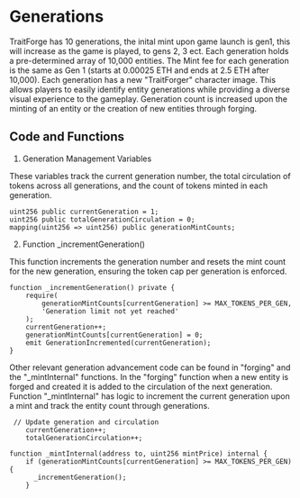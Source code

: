 # Generations

TraitForge has 10 generations, the inital mint upon game launch is gen1, this will increase as the game is played, to gens 2, 3 ect. Each generation holds a pre-determined array of 10,000 entities. The Mint fee for each generation is the same as Gen 1 (starts at 0.00025 ETH and ends at 2.5 ETH after 10,000). 
Each generation has a new "TraitForger" character image. This allows players to easily identify entity generations while providing a diverse visual experience to the gameplay. Generation count is increased upon the minting of an entity or the creation of new entities through forging. 


## Code and Functions 

1. Generation Management Variables

These variables track the current generation number, the total circulation of tokens across all generations, and the count of tokens minted in each generation.


``` 
uint256 public currentGeneration = 1;
uint256 public totalGenerationCirculation = 0;
mapping(uint256 => uint256) public generationMintCounts;
```

2. Function _incrementGeneration()

This function increments the generation number and resets the mint count for the new generation, ensuring the token cap per generation is enforced.

``` 
function _incrementGeneration() private {
    require(
        generationMintCounts[currentGeneration] >= MAX_TOKENS_PER_GEN,
        'Generation limit not yet reached'
    );
    currentGeneration++;
    generationMintCounts[currentGeneration] = 0;
    emit GenerationIncremented(currentGeneration);
}
``` 

Other relevant generation advancement code can be found in "forging" and the "_mintInternal" functions. In the  "forging" function when a new entity is forged and created it is added to the circulation of the next generation. 
Function "_mintInternal" has logic to increment the current generation upon a mint and track the entity count through generations.

``` 
 // Update generation and circulation
    currentGeneration++;
    totalGenerationCirculation++;
``` 
``` 
function _mintInternal(address to, uint256 mintPrice) internal {
    if (generationMintCounts[currentGeneration] >= MAX_TOKENS_PER_GEN) {
      _incrementGeneration();
    }
``` 

